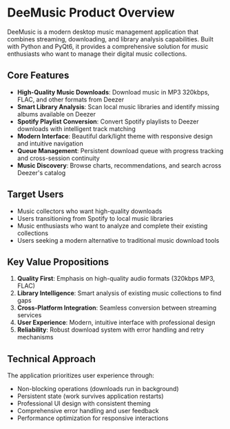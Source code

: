 # DeeMusic Product Overview

DeeMusic is a modern desktop music management application that combines streaming, downloading, and library analysis capabilities. Built with Python and PyQt6, it provides a comprehensive solution for music enthusiasts who want to manage their digital music collections.

## Core Features

- **High-Quality Music Downloads**: Download music in MP3 320kbps, FLAC, and other formats from Deezer
- **Smart Library Analysis**: Scan local music libraries and identify missing albums available on Deezer
- **Spotify Playlist Conversion**: Convert Spotify playlists to Deezer downloads with intelligent track matching
- **Modern Interface**: Beautiful dark/light theme with responsive design and intuitive navigation
- **Queue Management**: Persistent download queue with progress tracking and cross-session continuity
- **Music Discovery**: Browse charts, recommendations, and search across Deezer's catalog

## Target Users

- Music collectors who want high-quality downloads
- Users transitioning from Spotify to local music libraries
- Music enthusiasts who want to analyze and complete their existing collections
- Users seeking a modern alternative to traditional music download tools

## Key Value Propositions

1. **Quality First**: Emphasis on high-quality audio formats (320kbps MP3, FLAC)
2. **Library Intelligence**: Smart analysis of existing music collections to find gaps
3. **Cross-Platform Integration**: Seamless conversion between streaming services
4. **User Experience**: Modern, intuitive interface with professional design
5. **Reliability**: Robust download system with error handling and retry mechanisms

## Technical Approach

The application prioritizes user experience through:
- Non-blocking operations (downloads run in background)
- Persistent state (work survives application restarts)
- Professional UI design with consistent theming
- Comprehensive error handling and user feedback
- Performance optimization for responsive interactions